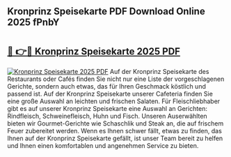 ## Kronprinz Speisekarte PDF Download Online 2025 fPnbY

# <h2><a href="http://gccnob.nevu.top/?p=Kronprinz+Speisekarte">🔗 👉🔴 Kronprinz Speisekarte 2025 PDF</a></h2>

[![Kronprinz Speisekarte 2025 PDF](https://i.imgur.com/dBaPXMq.png)](http://gccnob.nevu.top/?p=Kronprinz+Speisekarte)
Auf der Kronprinz Speisekarte des Restaurants oder Cafés finden Sie nicht nur eine Liste der vorgeschlagenen Gerichte, sondern auch etwas, das für Ihren Geschmack köstlich und passend ist. Auf der Kronprinz Speisekarte unserer Cafeteria finden Sie eine große Auswahl an leichten und frischen Salaten. Für Fleischliebhaber gibt es auf unserer Kronprinz Speisekarte eine Auswahl an Gerichten: Rindfleisch, Schweinefleisch, Huhn und Fisch. Unseren Auserwählten bieten wir Gourmet-Gerichte wie Schaschlik und Steak an, die auf frischem Feuer zubereitet werden. Wenn es Ihnen schwer fällt, etwas zu finden, das Ihnen auf der Kronprinz Speisekarte gefällt, ist unser Team bereit zu helfen und Ihnen einen komfortablen und angenehmen Service zu bieten.
